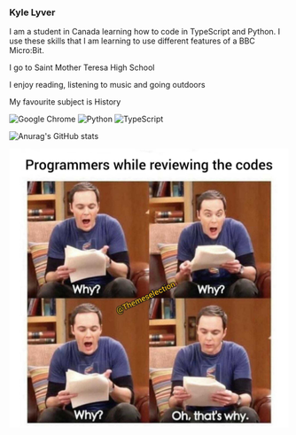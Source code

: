 ### Kyle Lyver

I am a student in Canada learning how to code in TypeScript and Python. I use these skills that I am learning to use different features of a BBC Micro:Bit.

I go to Saint Mother Teresa High School

I enjoy reading, listening to music and going outdoors

My favourite subject is History


![Google Chrome](https://img.shields.io/badge/Google%20Chrome-4285F4?style=for-the-badge&logo=GoogleChrome&logoColor=white)
![Python](https://img.shields.io/badge/python-3670A0?style=for-the-badge&logo=python&logoColor=ffdd54)
![TypeScript](https://img.shields.io/badge/typescript-%23007ACC.svg?style=for-the-badge&logo=typescript&logoColor=white)

![Anurag's GitHub stats](https://github-readme-stats.vercel.app/api?username=kyle-lyver&hide=contribs,prs)

![Meme about coding.](https://github.com/kyle-lyver/kyle-lyver/blob/main/codememe.png)
